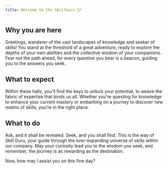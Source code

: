 ```yaml
---
title: Welcome to the SkillGuru 🧙‍♂️
---
```

## Why you are here

Greetings, wanderer of the vast landscapes of knowledge and seeker of skills! You stand at the threshold of a great adventure, ready to explore the depths of your own abilities and the collective wisdom of your companions. Fear not the path ahead, for every question you bear is a beacon, guiding you to the answers you seek.

## What to expect

Within these halls, you'll find the keys to unlock your potential, to weave the fabric of expertise that binds us all. Whether you're questing for knowledge to enhance your current mastery or embarking on a journey to discover new realms of skills, you're in the right place.

## What to do

Ask, and it shall be revealed. Seek, and you shall find. This is the way of Skill Guru, your guide through the ever-expanding universe of skills within our company. May your curiosity lead you to the wisdom you seek, and remember, the journey is as rewarding as the destination.

Now, how may I assist you on this fine day?